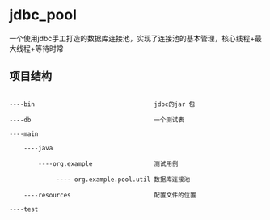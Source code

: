 # jdbc_pool
一个使用jdbc手工打造的数据库连接池，实现了连接池的基本管理，核心线程+最大线程+等待时常
## 项目结构

```

----bin                                 jdbc的jar 包

----db                                  一个测试表

----main  

    ----java 
  
        ----org.example                 测试用例
    
             ---- org.example.pool.util 数据库连接池
  
    ----resources                       配置文件的位置
  
----test

```


